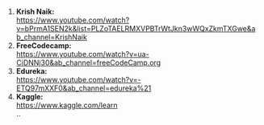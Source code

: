 1. **Krish Naik:** <br> https://www.youtube.com/watch?v=bPrmA1SEN2k&list=PLZoTAELRMXVPBTrWtJkn3wWQxZkmTXGwe&ab_channel=KrishNaik
2. **FreeCodecamp:** <br> https://www.youtube.com/watch?v=ua-CiDNNj30&ab_channel=freeCodeCamp.org
3. **Edureka:** <br> https://www.youtube.com/watch?v=-ETQ97mXXF0&ab_channel=edureka%21
4. **Kaggle:** <br> https://www.kaggle.com/learn
<br> ..
